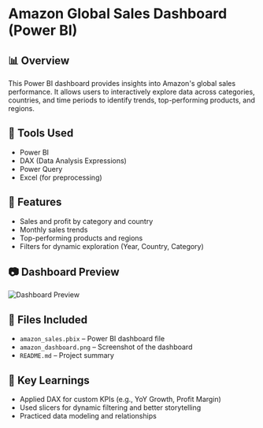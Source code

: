 # Amazon Global Sales Dashboard (Power BI)

## 📊 Overview
This Power BI dashboard provides insights into Amazon's global sales performance. It allows users to interactively explore data across categories, countries, and time periods to identify trends, top-performing products, and regions.

## 🔧 Tools Used
- Power BI
- DAX (Data Analysis Expressions)
- Power Query
- Excel (for preprocessing)

## 📌 Features
- Sales and profit by category and country
- Monthly sales trends
- Top-performing products and regions
- Filters for dynamic exploration (Year, Country, Category)

## 📷 Dashboard Preview
![Dashboard Preview](amazon_dashboard.png)

## 📂 Files Included
- `amazon_sales.pbix` – Power BI dashboard file
- `amazon_dashboard.png` – Screenshot of the dashboard
- `README.md` – Project summary

## 🧠 Key Learnings
- Applied DAX for custom KPIs (e.g., YoY Growth, Profit Margin)
- Used slicers for dynamic filtering and better storytelling
- Practiced data modeling and relationships


